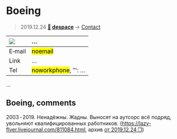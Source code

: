 # Boeing
> 2019.12.24 **[🚀](../index/index.md) [despace](index.md)** → [Contact](contact.md)

|[![](file/cooperation//_logo1_thumb.jpg)](file/cooperation//_logo1.png)|*…*|
|:--|:--|
|E‑mail|<mark>noemail</mark>|
|Link|…|
|Tel|<mark>noworkphone</mark>, ℻: …|

…

<p style="page-break-after:always"> </p>

## Boeing, comments

2003 ‑ 2019. Ненадёжны. Жадны. Выносят на аутсорс всё подряд, увольняют квалифицированных работников. (<https://lazy-flyer.livejournal.com/811084.html>, архив [от 2019.12.24 ❐](f/contact/b/boeing_doc001.pdf))

